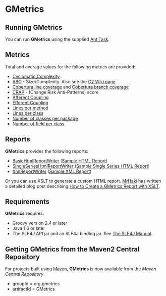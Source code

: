 # GMetrics

## Running GMetrics

  You can run **GMetrics** using the supplied [Ant Task](./AntTask).

## Metrics

  Total and average values for the following metrics are provided:
  * [Cyclomatic Complexity](./metrics/CyclomaticComplexityMetric).
  * [ABC](./metrics/AbcMetric) - Size/Complexity. Also see the [C2 Wiki page](http://c2.com/cgi/wiki?AbcMetric).
  * [Cobertura line coverage](./metrics/CoberturaLineCoverageMetric) and [Cobertura branch coverage](./metrics/CoberturaBranchCoverageMetric)
  * [CRAP](./metrics/CrapMetric) - (Change Risk Anti-Patterns) score
  * [Afferent Coupling](./metrics/AfferentCouplingMetric)
  * [Efferent Coupling](./metrics/EfferentCouplingMetric)
  * [Lines per method](./metrics/MethodLineCountMetric)
  * [Lines per class](./metrics/ClassLineCountMetric)
  * [Number of classes per package](./metrics/ClassCountMetric)
  * [Number of field per class](./metrics/FieldCountMetric)


## Reports
  **GMetrics** provides the following reports:
  * [BasicHtmlReportWriter](./reports/BasicHtmlReportWriter) ([Sample HTML Report](./reports/SampleGMetricsReport.html))
  * [SingleSeriesHtmlReportWriter](./reports/SingleSeriesHtmlReportWriter) ([Sample Single Series HTML Report](./reports/SampleGMetricsSingleSeriesReport.html))
  * [XmlReportWriter](./reports/XmlReportWriter) ([Sample XML Report](./reports/SampleGMetricsXmlReport.html))
  
  Or you can use XSLT to generate a custom HTML report. [MrHaki](http://www.mrhaki.com/) has written a detailed blog post describing [How to Create a GMetrics Report with XSLT](http://mrhaki.blogspot.com/2011/01/groovy-goodness-create-gmetrics-report.html).


## Requirements

**GMetrics** requires:

 * Groovy version 2.4 or later
 * Java 1.6 or later
 * The SLF4J API jar and an SLF4J binding jar. See [The SLF4J Manual](https://www.slf4j.org/manual.html). 


## Getting GMetrics from the Maven2 Central Repository

  For projects built using [Maven](http://maven.apache.org/), **GMetrics** is now available from the *Maven Central Repository*.

  * groupId = org.gmetrics
  * artifactId = GMetrics


